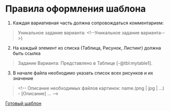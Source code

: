 # Правила оформления шаблона

1. Каждая вариативная часть должна сопровождаться комментарием:
> Уникальное задание варианта: \<!--Уникальное задание варианта-->)
2. На каждый элемент из списка (Таблица, Рисунок, Листинг) должна быть ссылка
> Задание Варианта: Представлено в Таблице [-@tbl:mytable1].
3. В начале файла необходимо указать список всех рисунков и их значение
> \<!--
> Описание необходимых файлов картинок:
> name.(png | jpg | ...) - [Описание]
> ...
> -->

[Готовый шаблон](templates/practice1.md)
